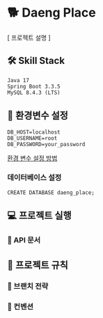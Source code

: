 # 🐕 Daeng Place

[ 프로젝트 설명 ]

## 🛠 Skill Stack
```
Java 17
Spring Boot 3.3.5
MySQL 8.4.3 (LTS)
```

## 🔧 환경변수 설정
```
DB_HOST=localhost
DB_USERNAME=root
DB_PASSWORD=your_password
```
[환경 변수 설정 방법](https://lahezy.tistory.com/105)

### 데이터베이스 설정
```
CREATE DATABASE daeng_place;
```

## 💻 프로젝트 실행
### 📝 API 문서

## 🔗 프로젝트 규칙
### 🔀 브랜치 전략
### 🤝 컨벤션

